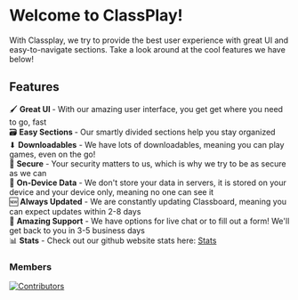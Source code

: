 # Welcome to ClassPlay!
With Classplay, we try to provide the best user experience with great UI and easy-to-navigate sections. Take a look around at the cool features we have below!

## Features
🖌 <b>Great UI </b>- With our amazing user interface, you get get where you need to go, fast <br>
🗃 <b>Easy Sections </b> - Our smartly divided sections help you stay organized <br>
⬇ <b>Downloadables</b> - We have lots of downloadables, meaning you can play games, even on the go! <br>
🔐 <b>Secure</b> - Your security matters to us, which is why we try to be as secure as we can <br>
💾 <b>On-Device Data</b> - We don't store your data in servers, it is stored on your device and your device only, meaning no one can see it <br>
🆕 <b>Always Updated</b> - We are constantly updating Classboard, meaning you can expect updates within 2-8 days <br>
💁 <b>Amazing Support</b> - We have options for live chat or to fill out a form! We'll get back to you in 3-5 business days <br>
📊 <b>Stats</b> - Check out our github website stats here: [Stats](https://github-stats.com/useclassplay/useclassplay.github.io) <br>

### Members
[![Contributors](https://contrib.rocks/image?repo=superhardalgebraproblems/superhardalgebraproblems.github.io)](https://github.com/superhardalgebraproblems/superhardalgebraproblems.github.io/graphs/contributors)







